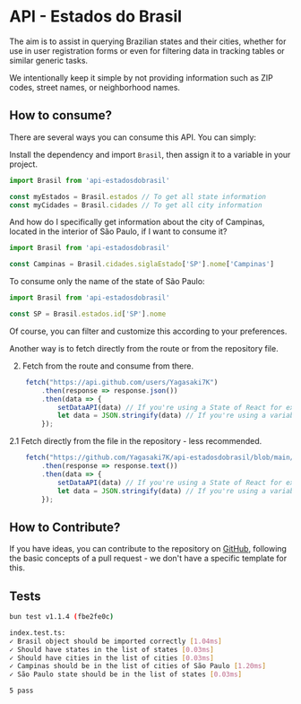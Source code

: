 # API - Estados do Brasil

The aim is to assist in querying Brazilian states and their cities, whether for use in user registration forms or even
for filtering data in tracking tables or similar generic tasks.

We intentionally keep it simple by not providing information such as ZIP codes, street names, or neighborhood names.

## How to consume?
There are several ways you can consume this API. You can simply:

Install the dependency and import `Brasil`, then assign it to a variable in your project.

```typescript
import Brasil from 'api-estadosdobrasil'

const myEstados = Brasil.estados // To get all state information
const myCidades = Brasil.cidades // To get all city information
```

And how do I specifically get information about the city of Campinas, located in the interior of São Paulo, if I want to
consume it?

```typescript
import Brasil from 'api-estadosdobrasil'

const Campinas = Brasil.cidades.siglaEstado['SP'].nome['Campinas']
```

To consume only the name of the state of São Paulo:

```typescript
import Brasil from 'api-estadosdobrasil'

const SP = Brasil.estados.id['SP'].nome
```

Of course, you can filter and customize this according to your preferences.

Another way is to fetch directly from the route or from the repository file.

2. Fetch from the route and consume from there.

```typescript
    fetch("https://api.github.com/users/Yagasaki7K")
        .then(response => response.json())
        .then(data => {
            setDataAPI(data) // If you're using a State of React for example.
            let data = JSON.stringify(data) // If you're using a variable.
        });
```

2.1 Fetch directly from the file in the repository - less recommended.

```typescript
    fetch("https://github.com/Yagasaki7K/api-estadosdobrasil/blob/main/database.json")
        .then(response => response.text())
        .then(data => {
            setDataAPI(data) // If you're using a State of React for example.
            let data = JSON.stringify(data) // If you're using a variable.
        });
```

## How to Contribute?
If you have ideas, you can contribute to the repository on [GitHub](https://github.com/Yagasaki7K/api-estadosdobrasil),
following the basic concepts of a pull request - we don't have a specific template for this.

## Tests

```bash
bun test v1.1.4 (fbe2fe0c)

index.test.ts:
✓ Brasil object should be imported correctly [1.04ms]
✓ Should have states in the list of states [0.03ms]
✓ Should have cities in the list of cities [0.03ms]
✓ Campinas should be in the list of cities of São Paulo [1.20ms]
✓ São Paulo state should be in the list of states [0.03ms]

5 pass
```